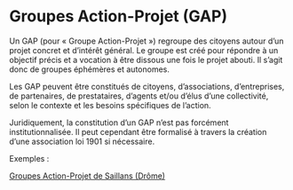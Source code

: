 # Groupes Action-Projet (GAP)

Un GAP (pour « Groupe Action-Projet ») regroupe des citoyens autour d’un projet concret et d’intérêt général. Le groupe est créé pour répondre à un objectif précis et a vocation à être dissous une fois le projet abouti. Il s’agit donc de groupes éphémères et autonomes.

Les GAP peuvent être constitués de citoyens, d’associations, d’entreprises, de partenaires, de prestataires, d’agents et/ou d’élus d’une collectivité, selon le contexte et les besoins spécifiques de l’action.

Juridiquement, la constitution d’un GAP n’est pas forcément institutionnalisée. Il peut cependant être formalisé à travers la création d’une association loi 1901 si nécessaire.

Exemples :

[Groupes Action-Projet de Saillans (Drôme)](http://www.territoires-hautement-citoyens.fr/schema-de-gouvernance-de-saillans/)
